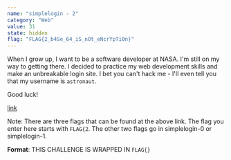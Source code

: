 ```yaml
---
name: "simplelogin - 2"
category: "Web"
value: 31
state: hidden
flag: "FLAG{2_b4Se_64_iS_nOt_eNcrYpTi0n}"
---
```


When I grow up, I want to be a software developer at NASA. I'm still on my way to getting there. I decided to practice my web development skills and make an unbreakable login site. I bet you can't hack me - I'll even tell you that my username is `astronaut`.

Good luck!

[link](https://login.ctf.csesoc.app)

Note: There are three flags that can be found at the above link. The flag you enter here starts with `FLAG{2`. The other two flags go in simplelogin-0 or simplelogin-1. 

**Format**: THIS CHALLENGE IS WRAPPED IN `FLAG{}`

